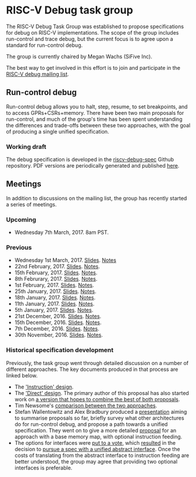 # RISC-V Debug task group

The RISC-V Debug Task Group was established to propose specifications for debug on RISC-V implementations. The scope of the group includes run-control and trace debug, but the current focus is to agree upon a standard for run-control debug.

The group is currently chaired by Megan Wachs (SiFive Inc).

The best way to get involved in this effort is to join and participate in the [RISC-V debug mailing list](https://groups.google.com/a/groups.riscv.org/forum/#!forum/debug).

## Run-control debug

Run-control debug allows you to halt, step, resume, to set breakpoints, and to access GPRs+CSRs+memory. There have been two main proposals for run-control, and much of the group's time has been spent understanding the differences and trade-offs between these two approaches, with the goal of producing a single unified specification.

### Working draft
The debug specification is developed in the [riscv-debug-spec](https://github.com/sifive/riscv-debug-spec) Github repository. PDF versions are periodically generated and published [here](https://dev.sifive.com/documentation/risc-v-external-debug-support/).

## Meetings

In addition to discussions on the mailing list, the group has recently started a series of meetings.

### Upcoming
  * Wednesday 7th March, 2017. 8am PST.

### Previous
  * Wednesday 1st March, 2017. [Slides](https://docs.google.com/presentation/d/1N7_rD8yA6hb2d5HfxIgtc3JtcBG93U3mvQ3SGaTzoH4/edit?usp=sharing). [Notes](https://groups.google.com/a/groups.riscv.org/d/msg/debug/y2iXico1Jq8/sZ5nOrt2BAAJ)
  * 22nd February, 2017. [Slides](https://docs.google.com/presentation/d/1LKeLg7Lw-O-yd6-K0Q0NauUyyK-fee7aRHeY2uh-neU/edit?usp=sharing). [Notes](https://groups.google.com/a/groups.riscv.org/d/msg/debug/ECH84s1E4gM/OKCPxVRwAwAJ).
  * 15th February, 2017. [Slides](https://docs.google.com/presentation/d/15PabK0Lj6c1ASlhs88yAd598BN3NhCHRnzBbQZEr4Gs/edit?usp=sharing). [Notes](https://groups.google.com/a/groups.riscv.org/d/msg/debug/ZH5Z0YSDvtg/xgjRyMZNAQAJ).
  * 8th Februrary, 2017. [Slides](https://docs.google.com/presentation/d/15PabK0Lj6c1ASlhs88yAd598BN3NhCHRnzBbQZEr4Gs/edit?usp=sharing). [Notes](https://groups.google.com/a/groups.riscv.org/d/msg/debug/bMbG1KESEnk/khvNcHe0DwAJ).
  * 1st February, 2017. [Slides](https://docs.google.com/presentation/d/1npb-thIWwbQP9IAiRNDmzmMoWOBgm5Tyo283zlDXQkg/edit?usp=sharing). [Notes](https://groups.google.com/a/groups.riscv.org/d/msg/debug/KU22vtt_pWI/QuBoiXWMDQAJ).
  * 25th January, 2017. [Slides](https://docs.google.com/presentation/d/1TApV32HsTzilEqZO6FfWQcCo-zHJxl3IZlR0CJ47Jec/edit?usp=sharing). [Notes](https://groups.google.com/a/groups.riscv.org/d/msg/debug/FgOOnKQW8TY/jnhOLJNqCwAJ).
  * 18th January, 2017. [Slides](https://docs.google.com/presentation/d/1dSBiJQSRdUdpEPW_eS_gTWC6viaz3lIrFHe1j2lwGQ8/edit?usp=sharing). [Notes](https://groups.google.com/a/groups.riscv.org/d/msg/debug/9-k_39cb5xo/uMp_25lECQAJ).
  * 11th January, 2017. [Slides](https://docs.google.com/presentation/d/1p2ny3cb2fjTeADlgy1Q4fhlY5pCmsO4LmLvNZ6ha8-A/edit?usp=sharing). [Notes](https://groups.google.com/a/groups.riscv.org/d/msg/debug/oFfmIQgkb_k/xq6faXkSFAAJ).
  * 5th January, 2017. [Slides](https://docs.google.com/presentation/d/1GlQNnZmCJ0sVICde6IOnv3bBvPYkHsU0AiAElGFyxNw/edit?usp=sharing). [Notes](https://groups.google.com/a/groups.riscv.org/d/msg/debug/r4jt2VmWXpI/7ktkIF46EgAJ).
  * 21st December, 2016. [Slides](https://docs.google.com/presentation/d/1Aikb1R2xposb9no0f3AQq-2FCC9zX9m2MyBBQBZcgDc/edit?usp=sharing). [Notes](https://groups.google.com/a/groups.riscv.org/d/msg/debug/LqaZtesnqUg/QlM0i3HxDQAJ).
  * 15th December, 2016. [Slides](https://docs.google.com/presentation/d/1QnTYCawE_wbeU_F6c0F0QoUA6sKHf4fvcyrlK0Nz0KY/edit?usp=sharing). [Notes](https://groups.google.com/a/groups.riscv.org/d/msg/debug/37AFJNRdkME/r_Z4bbO_BgAJ).
  * 7th December, 2016. [Slides](https://docs.google.com/presentation/d/1zMAUUgEf1nydUpKVB5Tg9cdOJrl4M0pWdTgHoMEVD4Q/edit?usp=sharing). [Notes](https://groups.google.com/a/groups.riscv.org/d/msg/debug/qoYAY36-5HQ/o6DSzDXlBAAJ).
  * 30th November, 2016. [Slides](https://docs.google.com/presentation/d/1jOjG20-gwtcGybZg2Bu3StV6ljZZV9n2SQAEjKWQwDE/edit?usp=sharing). [Notes](https://groups.google.com/a/groups.riscv.org/d/msg/debug/ucaYL8pNfxo/Rv81fi6nCwAJ).
  
### Historical specification development
Previously, the task group went through detailed discussion on a number of different approaches. The key documents produced in that process are linked below.

* The ['Instruction' design](https://dev.sifive.com/documentation/risc-v-external-debug-support/).
* The ['Direct' design](https://groups.google.com/a/groups.riscv.org/d/msg/debug/N2Qu17lALe4/4lzibYmvCQAJ). The primary author of this proposal has also started work on [a version that hopes to combine the best of both proposals](https://groups.google.com/a/groups.riscv.org/d/msg/debug/HYCuX8oP6Ew/NLTr1IWNBAAJ).
* Tim Newsome's [comparison between the two approaches](https://sifive.github.io/debug-mechanism-comparison/).
* Stefan Wallentowitz and Alex Bradbury produced a [presentation](https://goo.gl/9abgZa) aiming to summarise proposals so far, briefly survey what other architectures do for run-control debug, and propose a path towards a unified specification. They went on to give a more detailed [proposal](https://goo.gl/Uy5V2k) for an approach with a base memory map, with optional instruction feeding.
* The options for interfaces were [put to a vote](https://sifive.github.io/debug-mechanism-comparison/poll), which [resulted](https://sifive.github.io/debug-mechanism-comparison/poll-results/results.html) in the decision to [pursue a spec with a unified abstract interface](https://groups.google.com/a/groups.riscv.org/d/msg/debug/FDmZUk7YCNw/e9e5pN3mCQAJ). Once the costs of translating from the abstract interface to instruction feeding are better understood, the group may agree that providing two optional interfaces is preferable.
